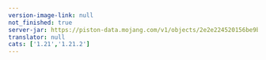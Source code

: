 ```yaml
---
version-image-link: null
not_finished: true
server-jar: https://piston-data.mojang.com/v1/objects/2e2e224520156be9bc7c76be8158af9825d873d9/server.jar
translator: null
cats: ['1.21','1.21.2']
---
```


